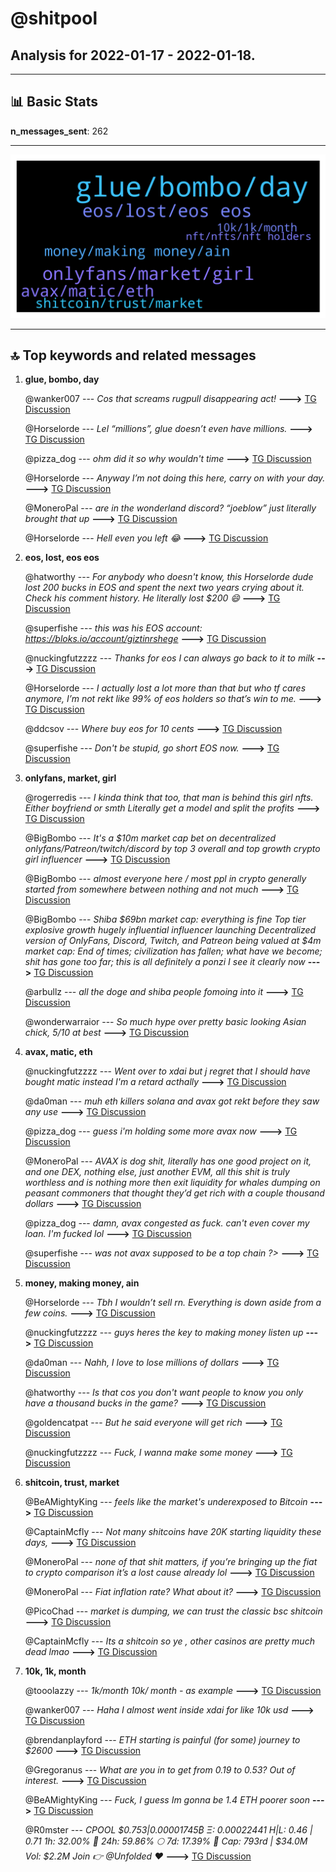 # **@shitpool**
 ## Analysis for **2022-01-17** - **2022-01-18**.

---

## 📊 **Basic Stats**

**n_messages_sent**: 262

---
![wordcloud](shitpool_1Days_wordcloud.png)

---


## 🔝 **Top keywords and related messages**

1. **glue, bombo, day**

    @wanker007 --- *Cos that screams rugpull disappearing act!* **--->** [TG Discussion](https://t.me/shitpool/717864)

    @Horselorde --- *Lel “millions”, glue doesn’t even have millions.* **--->** [TG Discussion](https://t.me/shitpool/717573)

    @pizza_dog --- *ohm did it so why wouldn't time* **--->** [TG Discussion](https://t.me/shitpool/717375)

    @Horselorde --- *Anyway I’m not doing this here, carry on with your day.* **--->** [TG Discussion](https://t.me/shitpool/717681)

    @MoneroPal --- *are in the wonderland discord? “joeblow” just literally brought that up* **--->** [TG Discussion](https://t.me/shitpool/717779)

    @Horselorde --- *Hell even you left  😂* **--->** [TG Discussion](https://t.me/shitpool/717674)

2. **eos, lost, eos eos**

    @hatworthy --- *For anybody who doesn't know, this Horselorde dude lost 200 bucks in EOS and spent the next two years crying about it.   Check his comment history. He literally lost $200 😄* **--->** [TG Discussion](https://t.me/shitpool/717603)

    @superfishe --- *this was his EOS account: https://bloks.io/account/giztinrshege* **--->** [TG Discussion](https://t.me/shitpool/717616)

    @nuckingfutzzzz --- *Thanks for eos I can always go back to it to milk* **--->** [TG Discussion](https://t.me/shitpool/717728)

    @Horselorde --- *I actually lost a lot more than that but who tf cares anymore, I’m not rekt like 99% of eos holders so that’s win to me.* **--->** [TG Discussion](https://t.me/shitpool/717657)

    @ddcsov --- *Where buy eos for 10 cents* **--->** [TG Discussion](https://t.me/shitpool/717610)

    @superfishe --- *Don't be stupid, go short EOS now.* **--->** [TG Discussion](https://t.me/shitpool/717725)

3. **onlyfans, market, girl**

    @rogerredis --- *I kinda think that too, that man is behind this girl nfts. Either boyfriend or smth  Literally get a model and split the profits* **--->** [TG Discussion](https://t.me/shitpool/717455)

    @BigBombo --- *It's a $10m market cap bet on decentralized onlyfans/Patreon/twitch/discord by top 3 overall and top growth crypto girl influencer* **--->** [TG Discussion](https://t.me/shitpool/717566)

    @BigBombo --- *almost everyone here / most ppl in crypto generally started from somewhere between nothing and not much* **--->** [TG Discussion](https://t.me/shitpool/717509)

    @BigBombo --- *Shiba $69bn market cap: everything is fine Top tier explosive growth hugely influential influencer launching Decentralized version of OnlyFans, Discord, Twitch, and Patreon being valued at $4m market cap: End of times; civilization has fallen; what have we become; shit has gone too far; this is all definitely a ponzi I see it clearly now* **--->** [TG Discussion](https://t.me/shitpool/717480)

    @arbullz --- *all the doge and shiba people fomoing into it* **--->** [TG Discussion](https://t.me/shitpool/717753)

    @wonderwarraior --- *So much hype over pretty basic looking Asian chick, 5/10 at best* **--->** [TG Discussion](https://t.me/shitpool/717328)

4. **avax, matic, eth**

    @nuckingfutzzzz --- *Went over to xdai but j regret that I should have bought matic instead I'm a retard acthally* **--->** [TG Discussion](https://t.me/shitpool/717735)

    @da0man --- *muh eth killers solana and avax got rekt before they saw any use* **--->** [TG Discussion](https://t.me/shitpool/717632)

    @pizza_dog --- *guess i'm holding some more avax now* **--->** [TG Discussion](https://t.me/shitpool/717658)

    @MoneroPal --- *AVAX is dog shit, literally has one good project on it, and one DEX, nothing else, just another EVM, all this shit is truly worthless and is nothing more then exit liquidity for whales dumping on peasant commoners that thought they’d get rich with a couple thousand dollars* **--->** [TG Discussion](https://t.me/shitpool/717798)

    @pizza_dog --- *damn, avax congested as fuck. can't even cover my loan. I'm fucked lol* **--->** [TG Discussion](https://t.me/shitpool/717614)

    @superfishe --- *was not avax supposed to be a top chain ?>* **--->** [TG Discussion](https://t.me/shitpool/717624)

5. **money, making money, ain**

    @Horselorde --- *Tbh I wouldn’t sell rn. Everything is down aside from a few coins.* **--->** [TG Discussion](https://t.me/shitpool/717380)

    @nuckingfutzzzz --- *guys heres the key to making money listen up* **--->** [TG Discussion](https://t.me/shitpool/717688)

    @da0man --- *Nahh, I love to lose millions of dollars* **--->** [TG Discussion](https://t.me/shitpool/717571)

    @hatworthy --- *Is that cos you don't want people to know you only have a thousand bucks in the game?* **--->** [TG Discussion](https://t.me/shitpool/717685)

    @goldencatpat --- *But he said everyone will get rich* **--->** [TG Discussion](https://t.me/shitpool/717801)

    @nuckingfutzzzz --- *Fuck, I wanna make some money* **--->** [TG Discussion](https://t.me/shitpool/717709)

6. **shitcoin, trust, market**

    @BeAMightyKing --- *feels like the market's underexposed to Bitcoin* **--->** [TG Discussion](https://t.me/shitpool/717600)

    @CaptainMcfly --- *Not many shitcoins have 20K starting liquidity these days,* **--->** [TG Discussion](https://t.me/shitpool/717898)

    @MoneroPal --- *none of that shit matters, if you’re bringing up the fiat to crypto comparison it’s a lost cause already lol* **--->** [TG Discussion](https://t.me/shitpool/717826)

    @MoneroPal --- *Fiat inflation rate? What about it?* **--->** [TG Discussion](https://t.me/shitpool/717823)

    @PicoChad --- *market is dumping, we can trust the classic bsc shitcoin* **--->** [TG Discussion](https://t.me/shitpool/717891)

    @CaptainMcfly --- *Its a shitcoin so ye , other casinos are pretty much dead lmao* **--->** [TG Discussion](https://t.me/shitpool/717889)

7. **10k, 1k, month**

    @tooolazzy --- *1k/month 10k/ month - as example* **--->** [TG Discussion](https://t.me/shitpool/717874)

    @wanker007 --- *Haha I almost went inside xdai for like 10k usd* **--->** [TG Discussion](https://t.me/shitpool/717846)

    @brendanplayford --- *ETH starting is painful (for some) journey to $2600* **--->** [TG Discussion](https://t.me/shitpool/717534)

    @Gregoranus --- *What are you in to get from 0.19 to  0.53? Out of interest.* **--->** [TG Discussion](https://t.me/shitpool/717392)

    @BeAMightyKing --- *Fuck, I guess Im gonna be 1.4 ETH poorer soon* **--->** [TG Discussion](https://t.me/shitpool/717317)

    @R0mster --- *CPOOL $0.753|0.00001745₿ Ξ: 0.00022441 H|L: 0.46 | 0.71 1h:   32.00%    🌙 24h:  59.86%    🌕 7d:   17.39%    💸 Cap: 793rd | $34.0M Vol: $2.2M Join 👉 @Unfolded ❤* **--->** [TG Discussion](https://t.me/shitpool/717415)

